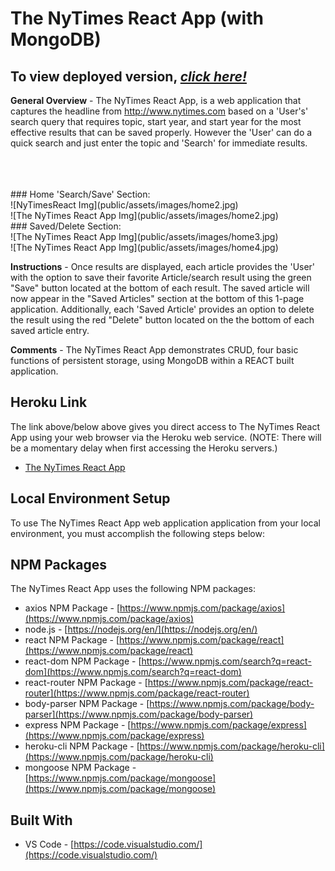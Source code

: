 <!-- # NYT-React-Mongo -->

<!-- <p align="center">
<a href="https://uncbc-nytreact.herokuapp.com/" target="_blank"><img src=https://github.com/Grggrtgrgck/NYT-React-Search/blob/master/client/src/image/NYT_Scrape_Search_React_Header.png?raw=true" alt="Prject logo"/></a>
</p> -->

# The NyTimes React App (with MongoDB)

## To view deployed version, _**[click here!](https://fathomless-dusk-90573.herokuapp.com/)**_


**General Overview** - The NyTimes React App, is a web application that captures the headline from http://www.nytimes.com based on a 'User's' search query that requires topic, start year, and start year for the most effective results that can be saved properly. However the 'User' can do a quick search and just enter the topic and 'Search' for immediate results. 

<br>
<br>
<br>
### Home 'Search/Save' Section:<br>
![NyTimesReact Img](public/assets/images/home2.jpg)
<br>
![The NyTimes React App Img](public/assets/images/home2.jpg)
<br>
### Saved/Delete Section:<br>
![The NyTimes React App Img](public/assets/images/home3.jpg)
<br>
![The NyTimes React App Img](public/assets/images/home4.jpg)
<br>

**Instructions** - Once results are displayed, each article provides the 'User' with the option to save their favorite Article/search result using the green "Save" button located at the bottom of each result. The saved article will now appear in the "Saved Articles" section at the bottom of this 1-page application. Additionally, each 'Saved Article' provides an option to delete the result using the red "Delete" button located on the the bottom of each saved article entry.

**Comments** - The NyTimes React App demonstrates CRUD, four basic functions of persistent storage, using MongoDB within a REACT built application. 

## Heroku Link
The link above/below above gives you direct access to The NyTimes React App using your web browser via the Heroku web service. (NOTE: There will be a momentary delay when first accessing the Heroku servers.)

* [The NyTimes React App](https://fathomless-dusk-90573.herokuapp.com/)

## Local Environment Setup
To use The NyTimes React App web application application from your local environment, you must accomplish the following steps below:

<!-- <table>
  <tr>
    <th colspan="3">Terminal Bash Steps</th>
  </tr>
  <tr>
    <td align="center" style="width: 75px;">Step #</td>
    <td align="center" style="width: 330px;">Description</td>
    <td  align="center" >Terminal Bash Command</td>
  </tr>
  <tr>
    <td align="center">01</td>
    <td colspan="2">Ensure Node, required NPM Packages, and MongoDB are all installed on your local machine</td>
  </tr>
  <tr>
    <td align="center">02</td>
    <td>Clone this repo</td>
    <td>git clone https://<i></i>github.com/NYTReactSearch.git</td>
  </tr>
  <tr>
    <td align="center">03</td>
    <td>Install required NPM packages</td>
    <td>npm i</td>
  </tr>
  <tr>
    <td align="center">04</td>
    <td>Change directory to the cloned repo folder</td>
    <td>cd NYTReactSearch</td>
  </tr>
  <tr>
    <td align="center">05</td>
    <td>Start MonoDB server</td>
    <td>monod</td>
  </tr>
  <tr>
    <td align="center">06</td>
    <td>Start the application server</td>
    <td>npm start</td>
  </tr>
  </table> -->

## NPM Packages
The NyTimes React App uses the following NPM packages:
- axios NPM Package - [https://www.npmjs.com/package/axios](https://www.npmjs.com/package/axios)
- node.js - [https://nodejs.org/en/](https://nodejs.org/en/)
- react NPM Package - [https://www.npmjs.com/package/react](https://www.npmjs.com/package/react)
- react-dom NPM Package - [https://www.npmjs.com/search?q=react-dom](https://www.npmjs.com/search?q=react-dom)
- react-router NPM Package - [https://www.npmjs.com/package/react-router](https://www.npmjs.com/package/react-router)
- body-parser NPM Package - [https://www.npmjs.com/package/body-parser](https://www.npmjs.com/package/body-parser)
- express NPM Package - [https://www.npmjs.com/package/express](https://www.npmjs.com/package/express)
- heroku-cli NPM Package - [https://www.npmjs.com/package/heroku-cli](https://www.npmjs.com/package/heroku-cli)
- mongoose NPM Package - [https://www.npmjs.com/package/mongoose](https://www.npmjs.com/package/mongoose)


## Built With

* VS Code - [https://code.visualstudio.com/](https://code.visualstudio.com/)
<!-- * Git Tools - [https://git-scm.com/download](https://git-scm.com/download)
* Live Markdown Editor - [https://jbt.github.io/markdown-editor/](https://jbt.github.io/markdown-editor/)
* Adobe Photoshop - [https://www.adobe.com/products/photoshop.html](https://www.adobe.com/products/photoshop.html)
* Adobe Illustrator - [https://www.adobe.com/products/illustrator.html](https://www.adobe.com/products/illustrator.html) -->

